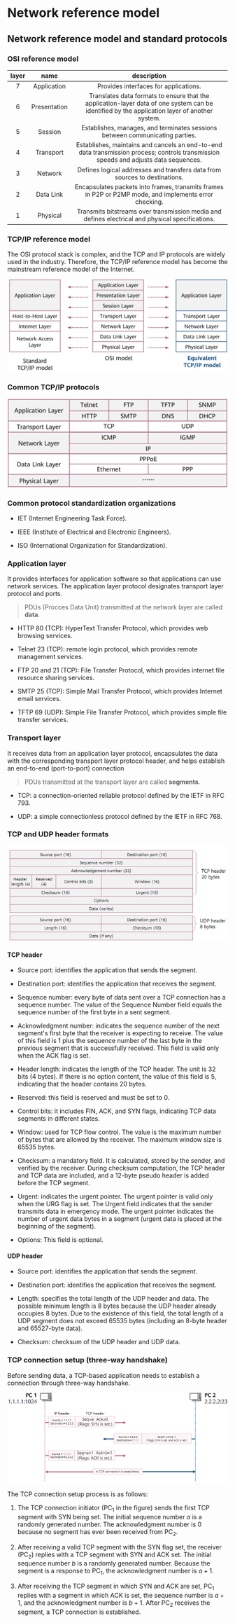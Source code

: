 # Network reference model

## Network reference model and standard protocols

### OSI reference model

| layer |     name     |                                                                  description                                                                  |
|:-----:|:------------:|:---------------------------------------------------------------------------------------------------------------------------------------------:|
|   7   | Application  |                                                     Provides interfaces for applications.                                                     |
|   6   | Presentation | Translates data formats to ensure that the application-layer data of one system can be identified by the application layer of another system. |
|   5   |   Session    |                                 Establishes, manages, and terminates sessions between communicating parties.                                  |
|   4   |  Transport   |     Establishes, maintains and cancels an end-to-end data transmission process; controls transmission speeds and adjusts data sequences.      |
|   3   |   Network    |                                  Defines logical addresses and transfers data from sources to destinations.                                   |
|   2   |  Data Link   |                    Encapsulates packets into frames, transmits frames in P2P or P2MP mode, and implements error checking.                     |
|   1   |   Physical   |                       Transmits bitstreams over transmission media and defines electrical and physical specifications.                        |

### TCP/IP reference model

The OSI protocol stack is complex, and the TCP and IP protocols are widely used in the industry. Therefore, the TCP/IP reference model has become the mainstream reference model of the Internet.

![TCP/IP reference model](./assets/02_01-TCP_IP_reference_model.jpg)

### Common TCP/IP protocols

![common TCP/IP protocols](./assets/02_02-common_TCP_IP_protocols.jpg)

### Common protocol standardization organizations

- IET (Internet Engineering Task Force).

- IEEE (Institute of Electrical and Electronic Engineers).

- ISO (International Organization for Standardization).

### Application layer

It provides interfaces for application software so that applications can use network services. The application layer protocol designates transport layer protocol and ports.

> PDUs (Procces Data Unit) transmitted at the network layer are called **data**.

- HTTP $80$ (TCP): HyperText Transfer Protocol, which provides web browsing services.

- Telnet $23$ (TCP): remote login protocol, which provides remote management services.

- FTP $20$ and $21$ (TCP): File Transfer Protocol, which provides internet file resource sharing services.

- SMTP $25$ (TCP): Simple Mail Transfer Protocol, which provides Internet email services.

- TFTP $69$ (UDP): Simple File Transfer Protocol, which provides simple file transfer services.

### Transport layer

It receives data from an application layer protocol, encapsulates the data with the corresponding transport layer protocol header, and helps establish an end-to-end (port-to-port) connection

> PDUs transmitted at the transport layer are called **segments**.

- TCP: a connection-oriented reliable protocol defined by the IETF in RFC $793$.

- UDP: a simple connectionless protocol defined by the IETF in RFC $768$.

### TCP and UDP header formats

![TCP and UDP header formats](./assets/02_03-TCP_and_UDP_header_formats.jpg)

#### TCP header

- Source port: identifies the application that sends the segment.

- Destination port: identifies the application that receives the segment.

- Sequence number: every byte of data sent over a TCP connection has a sequence number. The value of the Sequence Number field equals the sequence number of the first byte in a sent segment.

- Acknowledgment number: indicates the sequence number of the next segment's first byte that the receiver is expecting to receive. The value of this field is $1$ plus the sequence number of the last byte in the previous segment that is successfully received. This field is valid only when the ACK flag is set.

- Header length: indicates the length of the TCP header. The unit is $32$ bits ($4$ bytes). If there is no option content, the value of this field is $5$, indicating that the header contains $20$ bytes.

- Reserved: this field is reserved and must be set to $0$.

- Control bits: it includes FIN, ACK, and SYN flags, indicating TCP data segments in different states.

- Window: used for TCP flow control. The value is the maximum number of bytes that are allowed by the receiver. The maximum window size is $65535$ bytes.

- Checksum: a mandatory field. It is calculated, stored by the sender, and verified by the receiver. During checksum computation, the TCP header and TCP data are included, and a $12$-byte pseudo header is added before the TCP segment.

- Urgent: indicates the urgent pointer. The urgent pointer is valid only when the URG flag is set. The Urgent field indicates that the sender transmits data in emergency mode. The urgent pointer indicates the number of urgent data bytes in a segment (urgent data is placed at the beginning of the segment).

- Options: This field is optional.

#### UDP header

- Source port: identifies the application that sends the segment.

- Destination port: identifies the application that receives the segment.

- Length: specifies the total length of the UDP header and data. The possible minimum length is $8$ bytes because the UDP header already occupies $8$ bytes. Due to the existence of this field, the total length of a UDP segment does not exceed $65535$ bytes (including an $8$-byte header and $65527$-byte data).

- Checksum: checksum of the UDP header and UDP data.

### TCP connection setup (three-way handshake)

Before sending data, a TCP-based application needs to establish a connection through three-way handshake.

![three-way handshake example](./assets/02_04-three-way_handshake_example.jpg)

The TCP connection setup process is as follows:

1. The TCP connection initiator ($\text{PC}_1$ in the figure) sends the first TCP segment with SYN being set. The initial sequence number $a$ is a randomly generated number. The acknowledgment number is $0$ because no segment has ever been received from $\text{PC}_2$.

2. After receiving a valid TCP segment with the SYN flag set, the receiver ($\text{PC}_2$) replies with a TCP segment with SYN and ACK set. The initial sequence number $b$ is a randomly generated number. Because the segment is a response to $\text{PC}_1$, the acknowledgment number is $a + 1$.

3. After receiving the TCP segment in which SYN and ACK are set, $\text{PC}_1$ replies with a segment in which ACK is set, the sequence number is $a + 1$, and the acknowledgment number is $b + 1$. After $\text{PC}_2$ receives the segment, a TCP connection is established.
